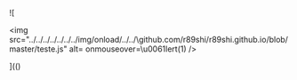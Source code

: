 ![

<img src="../../../../../../../img/onload/../../\github.com/r89shi/r89shi.github.io/blob/master/teste.js" alt= onmouseover=\u0061lert(1) />



](()
